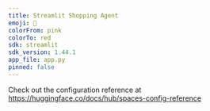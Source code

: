 ```yaml
---
title: Streamlit Shopping Agent
emoji: 👀
colorFrom: pink
colorTo: red
sdk: streamlit
sdk_version: 1.44.1
app_file: app.py
pinned: false
---
```


Check out the configuration reference at https://huggingface.co/docs/hub/spaces-config-reference
